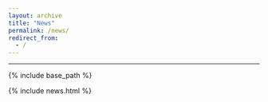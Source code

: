 ```yaml
---
layout: archive
title: "News"
permalink: /news/
redirect_from: 
  - /
---
```

---
{% include base_path %}

{% include news.html %}

<!-- ## PhD students
- [Yuanzhe (Richard) Pang](https://yzpang.github.io) (co-advised with Kyunghyun Cho)
- [Vishakh Padmakumar](https://vishakhpk.github.io)
- [Nitish Joshi](https://joshinh.github.io/)
- [Nicholas Lourie](https://www.semanticscholar.org/author/Nicholas-Lourie/35219984) (co-advised with Kyunghyun Cho)
- [Trieu Trinh](https://scholar.google.com/citations?user=PEjJU54AAAAJ&hl=en)
- [Yanda Chen](https://yandachen.github.io) (co-advised with Kathleen McKeown and Zhou Yu)
- [Jane Pan](https://janepan9917.github.io) (co-advised with Sam Bowman)

## Post-docs
- [Abulhair Saparov](https://asaparov.org)
- [Shi Feng](https://ihsgnef.github.io) (co-advised with Sam Bowman)

## MS students

## Visitors and collaborators
- [Saranya Venkatraman](https://scholar.google.com/citations?user=qrvxwt4AAAAJ&hl=en)

## Alumni
- [Udit Arora](https://uditarora.com) (MS 2021, now machine learning engineer at Google)
- [Aniket Bhatnagar](https://www.linkedin.com/in/aniket-bhatnagar-a323a7117) (MS 2021, now machine learning engineer at Verneek)
- [Zhiliang Tian](https://tianzhiliang.github.io) (Visiting student 2020--2021, now lecturer at NUDT)
- [Johnny Ma](http://johnnyma.info) (MS 2022, now data scientist at HBOMax)
- [Chen Zhao](http://www.chenz.umiacs.io) (Postdoc 2023, co-advised with Kyunghyun Cho, now assistant professor at NYU Shanghai)
- [Xiang Pan](https://xiangpan.netlify.app) (MS 2023, now PhD student at NYU)
- [Javier Rando](https://javirandor.github.io) (Visiting student 2023, now PhD student at ETH) -->
